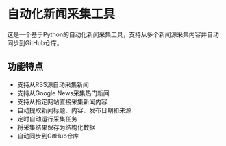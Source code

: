 # 自动化新闻采集工具

这是一个基于Python的自动化新闻采集工具，支持从多个新闻源采集内容并自动同步到GitHub仓库。

## 功能特点

- 支持从RSS源自动采集新闻
- 支持从Google News采集热门新闻
- 支持从指定网站直接采集新闻内容
- 自动提取新闻标题、内容、发布日期和来源
- 定时自动运行采集任务
- 将采集结果保存为结构化数据
- 自动同步到GitHub仓库
